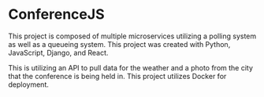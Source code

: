 # ConferenceJS

This project is composed of multiple microservices utilizing a polling system as well as a queueing system. 
This project was created with Python, JavaScript, Django, and React.

This is utilizing an API to pull data for the weather and a photo from the city that the conference is being held in. 
This project utilizes Docker for deployment. 
